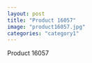 ```yaml
---
layout: post
title: "Product 16057"
image: "product16057.jpg"
categories: "category1"
---
```

Product 16057
